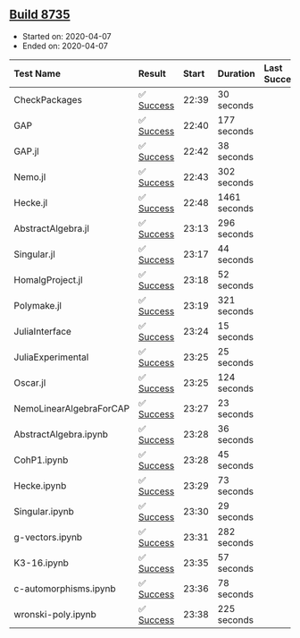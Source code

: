 ## [Build 8735](https://oscarci.mathematik.uni-kl.de/job/oscar/8735/)

* Started on: 2020-04-07
* Ended on: 2020-04-07

| Test Name    | Result | Start | Duration | Last Success | First Failure |
|:-------------|:-------|:------|:---------|:-------------|:--------------|
| CheckPackages | ✅ [Success](https://oscarci.mathematik.uni-kl.de/job/oscar/8735/artifact/logs/build-8735/CheckPackages.log) | 22:39 | 30 seconds |  |  |
| GAP | ✅ [Success](https://oscarci.mathematik.uni-kl.de/job/oscar/8735/artifact/logs/build-8735/GAP.log) | 22:40 | 177 seconds |  |  |
| GAP.jl | ✅ [Success](https://oscarci.mathematik.uni-kl.de/job/oscar/8735/artifact/logs/build-8735/GAP.jl.log) | 22:42 | 38 seconds |  |  |
| Nemo.jl | ✅ [Success](https://oscarci.mathematik.uni-kl.de/job/oscar/8735/artifact/logs/build-8735/Nemo.jl.log) | 22:43 | 302 seconds |  |  |
| Hecke.jl | ✅ [Success](https://oscarci.mathematik.uni-kl.de/job/oscar/8735/artifact/logs/build-8735/Hecke.jl.log) | 22:48 | 1461 seconds |  |  |
| AbstractAlgebra.jl | ✅ [Success](https://oscarci.mathematik.uni-kl.de/job/oscar/8735/artifact/logs/build-8735/AbstractAlgebra.jl.log) | 23:13 | 296 seconds |  |  |
| Singular.jl | ✅ [Success](https://oscarci.mathematik.uni-kl.de/job/oscar/8735/artifact/logs/build-8735/Singular.jl.log) | 23:17 | 44 seconds |  |  |
| HomalgProject.jl | ✅ [Success](https://oscarci.mathematik.uni-kl.de/job/oscar/8735/artifact/logs/build-8735/HomalgProject.jl.log) | 23:18 | 52 seconds |  |  |
| Polymake.jl | ✅ [Success](https://oscarci.mathematik.uni-kl.de/job/oscar/8735/artifact/logs/build-8735/Polymake.jl.log) | 23:19 | 321 seconds |  |  |
| JuliaInterface | ✅ [Success](https://oscarci.mathematik.uni-kl.de/job/oscar/8735/artifact/logs/build-8735/JuliaInterface.log) | 23:24 | 15 seconds |  |  |
| JuliaExperimental | ✅ [Success](https://oscarci.mathematik.uni-kl.de/job/oscar/8735/artifact/logs/build-8735/JuliaExperimental.log) | 23:25 | 25 seconds |  |  |
| Oscar.jl | ✅ [Success](https://oscarci.mathematik.uni-kl.de/job/oscar/8735/artifact/logs/build-8735/Oscar.jl.log) | 23:25 | 124 seconds |  |  |
| NemoLinearAlgebraForCAP | ✅ [Success](https://oscarci.mathematik.uni-kl.de/job/oscar/8735/artifact/logs/build-8735/NemoLinearAlgebraForCAP.log) | 23:27 | 23 seconds |  |  |
| AbstractAlgebra.ipynb | ✅ [Success](https://oscarci.mathematik.uni-kl.de/job/oscar/8735/artifact/logs/build-8735/AbstractAlgebra.ipynb.log) | 23:28 | 36 seconds |  |  |
| CohP1.ipynb | ✅ [Success](https://oscarci.mathematik.uni-kl.de/job/oscar/8735/artifact/logs/build-8735/CohP1.ipynb.log) | 23:28 | 45 seconds |  |  |
| Hecke.ipynb | ✅ [Success](https://oscarci.mathematik.uni-kl.de/job/oscar/8735/artifact/logs/build-8735/Hecke.ipynb.log) | 23:29 | 73 seconds |  |  |
| Singular.ipynb | ✅ [Success](https://oscarci.mathematik.uni-kl.de/job/oscar/8735/artifact/logs/build-8735/Singular.ipynb.log) | 23:30 | 29 seconds |  |  |
| g-vectors.ipynb | ✅ [Success](https://oscarci.mathematik.uni-kl.de/job/oscar/8735/artifact/logs/build-8735/g-vectors.ipynb.log) | 23:31 | 282 seconds |  |  |
| K3-16.ipynb | ✅ [Success](https://oscarci.mathematik.uni-kl.de/job/oscar/8735/artifact/logs/build-8735/K3-16.ipynb.log) | 23:35 | 57 seconds |  |  |
| c-automorphisms.ipynb | ✅ [Success](https://oscarci.mathematik.uni-kl.de/job/oscar/8735/artifact/logs/build-8735/c-automorphisms.ipynb.log) | 23:36 | 78 seconds |  |  |
| wronski-poly.ipynb | ✅ [Success](https://oscarci.mathematik.uni-kl.de/job/oscar/8735/artifact/logs/build-8735/wronski-poly.ipynb.log) | 23:38 | 225 seconds |  |  |
